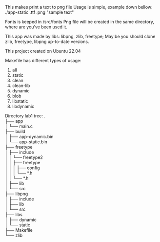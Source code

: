 This makes print a text to png file
Usage is simple, example down bellow:
./app-static <name>.ttf <name>.png "sample text"

Fonts is keeped in /src/fonts
Png file will be created in the same directory,
where are you've been used it.

This app was made by libs: libpng, zlib, freetype;
May be you should clone zlib, freetype, libpng up-to-date versions.

This project created on Ubuntu 22.04

Makefile has different types of usage:
1. all
2. static
3. clean
4. clean-lib
5. dynamic
6. blob
7. libstatic
8. libdynamic

Directory lab1 tree:
. <br>
├── app <br>
│   └── main.c <br>
├── build <br>
│   ├── app-dynamic.bin <br>
│   └── app-static.bin <br>
├── freetype <br>
│   ├── include <br>
│   │   └── freetype2 <br>
│   │       ├── freetype <br>
│   │       │   ├── config <br>
│   │       │   └── *.h <br>
│   │       └── *.h <br>
│   ├── lib <br>
│   └── src <br>
├── libpng <br>
│   ├── include <br>
│   ├── lib <br>
│   └── src <br>
├── libs <br>
│   ├── dynamic <br>
│   └── static <br>
├── Makefile <br>
└── zlib <br>
  

